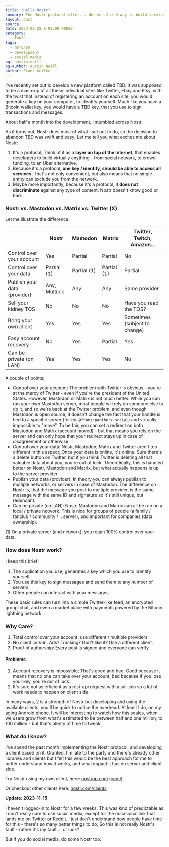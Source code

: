 ```yaml
---
title: "Hello Nostr"
summary: The Nostr protocol offers a decentralized way to build services and platforms like social networks, crowd-funding sites, or Uber alternatives. It uses a single key for identity across all services, ensuring more control over your account and data. However, it comes with challenges like irreversible account loss if you lose your key and some client-side performance issues.
layout: post
source:
date: 2023-08-28 0:00:00 +0000
category:
  - Tools
tags:
  - privacy
  - development
  - social-media
bg: austin-neill
bg-author: Austin Neill
author: Franz Geffke
---
```


I've recently set out to develop a new platform called TBD. It was supposed to be a mash-up of all these individual sites like Twitter, Ebay and Etsy, with the twist that instead of registering an account on each site, you would generate a key on your computer, to identify yourself. Much like you have a Bitcoin wallet key, you would have a TBD key, that you use to sign transactions and messages.

About half a month into the development, I stumbled across Nostr.

As it turns out, Nostr does most of what I set out to do, so the decision to abandon TBD was swift and easy; Let me tell you what excites me about Nostr:

1. It's a protocol; Think of it as a **layer on top of the Internet**, that enables developers to build virtually anything - from social network, to crowd-funding, to an Uber alternative.
2. Because it's a protocol, **one key / identify, should be able to access all services**. That's not only convenient, but also means that no single entity can exclude you from the network.
3. Maybe more importantly, because it's a protocol, it **does not discriminate** against any type of content. Nostr doesn't know good or bad.

### Nostr vs. Mastodon vs. Matrix vs. Twitter (X)

Let me illustrate the difference:

|                              | Nostr         | Mastodon    | Matrix      | Twitter, Twitch, Amazon...    |
| ---------------------------- | ------------- | ----------- | ----------- | ----------------------------- |
| Control over your account    | Yes           | Partial     | Partial     | No                            |
| Control over your data       | Partial (1)   | Partial (1) | Partial (1) | Partial                       |
| Publish your data (provider) | Any, Multiple | Any         | Any         | Same provider                 |
| Sell your kidney TOS         | No            | No          | No          | Have you read the TOS?        |
| Bring your own client        | Yes           | Yes         | Yes         | Sometimes (subject to change) |
| Easy account recovery        | No            | Yes         | Partial     | Yes                           |
| Can be private (on LAN)      | Yes           | Yes         | Yes         | No                            |

A couple of points:

- Control over your account: The problem with Twitter is obvious - you're at the mercy of Twitter - even if you're the president of the United States. However, Mastodon or Matrix is not much better. While you can run your own Mastodon server, most people will rely on someone else to do it, and so we're back at the Twitter problem, and even though Mastodon is open source, it doesn't change the fact that your handle is tied to a specific server (for ex. `@franz:pantherx.social`) and virtually impossible to "move". To be fair, you can set a redirect on both Mastodon and Matrix (account moved) - but that means you rely on the server and can only hope that your redirect stays up in case of disagreement or otherwise.
- Control over your data: Nostr, Mastodon, Matrix and Twitter aren't too different in this aspect; Once your data is online, it's online. Sure there's a delete button on Twitter, but if you think Twitter is deleting all that valuable data about you, you're out of luck. Theoretically, this is handled better on Nostr, Mastodon and Matrix, but what actually happens is up to the server provider.
- Publish your data (provider): In theory you can always publish to multiple networks, or servers in case of Mastodon. The difference on Nostr is, that the message you post to multiple provider, is the same message with the same ID and signature so it's still unique, but redundant.
- Can be private (on LAN): Nostr, Mastodon and Matrix can all be run on a local / private network. This is nice for groups of people (a family / fanclub / community / .. server), and important for companies (data ownership).

(1) On a private server (and network), you retain 100% control over your data.

### How does Nostr work?

I keep this brief:

1. The application you use, generates a key which you use to identify yourself
2. You use this key to sign messages and send them to any number of servers
3. Other people can interact with your messages

These basic rules can turn into a simple Twitter-like feed, an encrypted group-chat, and even a market place with payments powered by the Bitcoin lightning network.

### Why Care?

1. Total control over your account: use different / multiple providers
2. No client lock-in. Ads? Tracking? Don't like it? Use a different client.
3. Proof of authorship: Every post is signed and everyone can verify

#### Problems

1. Account recovery is impossible; That's good and bad. Good because it means that no one can take over your account, bad because if you lose your key, you're out of luck.
2. It's sure not as efficient as a rest-api request with a sql-join so a lot of work needs to happen on client side.

In many ways, 2 is a strength of Nostr but developing and using the available clients, you'll be quick to notice the overhead. At least I do, on my aging Android phone. It will be interesting to watch how this scales, when we users grow from what's estimated to be between half and one million, to 100 million - but that's plenty of time to tweak.

### What do I know?

I've spend the past month implementing the Nostr protocol, and developing a client based on it. Granted, I'm late to the party and there's already other libraries and clients but I felt this would be the best approach for me to better understand how it works, and what impact it has on server and client side.

Try Nostr using my own client, here: [nostrop.com](https://nostrop.com/) ([code](https://github.com/franzos/nostr-ts)).

Or checkout other clients here: [nostr.com/clients](https://nostr.com/clients)

**Update: 2023-11-15**

I haven't logged-in to Nostr for a few weeks; This was kind of predictable as I don't really care to use social media, except for the occasional link that lands me on Twitter or Reddit. I just don't understand how people have time for this - there's so many better things to do; So this is not really Nostr's fault - rather it's my fault ... or luck?

But if you do social media, do some Nostr too.
